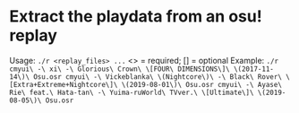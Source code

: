 # Extract the playdata from an osu! replay

Usage: `./r <replay_files> ...` <> = required; [] = optional
Example: `./r cmyui\ -\ xi\ -\ Glorious\ Crown\ \[FOUR\ DIMENSIONS\]\ \(2017-11-14\)\ Osu.osr cmyui\ -\ Vickeblanka\ \(Nightcore\)\ -\ Black\ Rover\ \[Extra+Extreme+Nightcore\]\ \(2019-08-01\)\ Osu.osr cmyui\ -\ Ayase\ Rie\ feat.\ Hata-tan\ -\ Yuima-ruWorld\ TVver.\ \[Ultimate\]\ \(2019-08-05\)\ Osu.osr`
